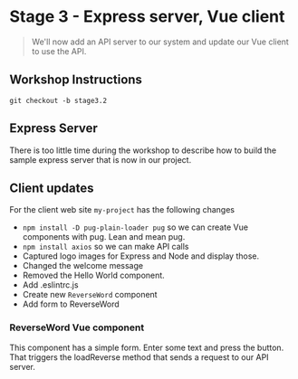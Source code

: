 # Stage 3 - Express server, Vue client

> We'll now add an API server to our system and update our Vue client to use the API.

## Workshop Instructions
```
git checkout -b stage3.2
```

## Express Server

There is too little time during the workshop to describe how to build the sample express server that is now in our
project. 

## Client updates
For the client web site ```my-project``` has the following changes
- ```npm install -D pug-plain-loader pug``` so we can create Vue components with pug. Lean and mean pug.
- ```npm install axios``` so we can make API calls
- Captured logo images for Express and Node and display those.
- Changed the welcome message
- Removed the Hello World component.
- Add .eslintrc.js 
- Create new ```ReverseWord``` component
- Add form to ReverseWord 

### ReverseWord Vue component
This component has a simple form. Enter some text and press the button. That triggers
the loadReverse method that sends a request to our API server. 
